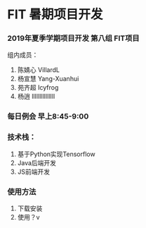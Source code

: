 # FIT 暑期项目开发

### 2019年夏季学期项目开发 第八组 FIT项目 
组内成员：
1. 陈婧心 VillardL
2. 杨宣慧 Yang-Xuanhui
3. 苑齐超 Icyfrog
4. 杨逍 llIllIllIlllIll

### 每日例会 早上8:45-9:00

### 技术栈：
1. 基于Python实现Tensorflow
2. Java后端开发
3. JS前端开发

### 使用方法
1. 下载安装
2. 使用？v
